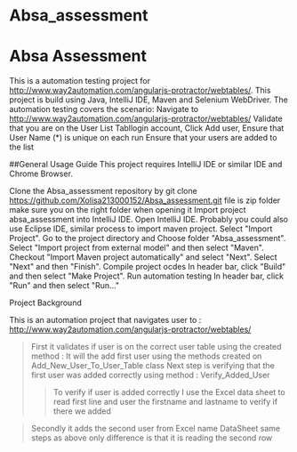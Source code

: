 # Absa_assessment
# Absa Assessment
This is a automation testing project for http://www.way2automation.com/angularjs-protractor/webtables/. This project is build using Java, IntelliJ IDE, Maven and Selenium WebDriver. The automation testing covers the scenario:
Navigate to http://www.way2automation.com/angularjs-protractor/webtables/
Validate that you are on the User List Tabllogin account,
Click Add user, Ensure that User Name (*) is unique on each run
Ensure that your users are added to the list

##General Usage Guide
This project requires IntelliJ IDE or similar IDE and Chrome Browser.

Clone the Absa_assessment repository by
    git clone https://github.com/Xolisa213000152/Absa_assessment.git
	file is zip folder make sure you on the right folder when opening it
Import project absa_assessment into IntelliJ IDE.
Open IntelliJ IDE. Probably you could also use Eclipse IDE, similar process to import maven project.
Select "Import Project".
Go to the project directory and Choose folder "Absa_assessment".
Select "Import project from external model" and then select "Maven".
Checkout "Import Maven project automatically" and select "Next".
Select "Next" and then "Finish".
Compile project ocdes
In header bar, click "Build" and then select "Make Project".
Run automation testing
In header bar, click "Run" and then select "Run..."

Project Background

This is an automation project that navigates user to : http://www.way2automation.com/angularjs-protractor/webtables/ 
 > First it validates if user is on the correct user table using the created method : 
 > It will the add first user using the methods created on Add_New_User_To_User_Table class
 > Next step is verifying that the first user was added correctly using method : Verify_Added_User
  >>To verify if user is added correctly I use the Excel data sheet to read first line and user the firstname and lastname to verify if there we added
  
 >Secondly it adds the second user from Excel name DataSheet same steps as above only difference is that it is reading the second row
 


